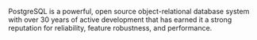 PostgreSQL is a powerful, open source object-relational database system with over 30 years of active development that has earned it a strong reputation for reliability, feature robustness, and performance.